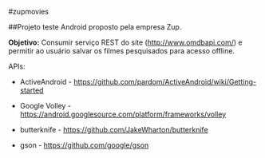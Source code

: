 #zupmovies

##Projeto teste Android proposto pela empresa Zup.

**Objetivo:** Consumir serviço REST do site (http://www.omdbapi.com/) e permitir ao usuário salvar os filmes pesquisados para acesso offline.

APIs:

* ActiveAndroid - https://github.com/pardom/ActiveAndroid/wiki/Getting-started

* Google Volley - https://android.googlesource.com/platform/frameworks/volley

* butterknife - https://github.com/JakeWharton/butterknife

* gson - https://github.com/google/gson
